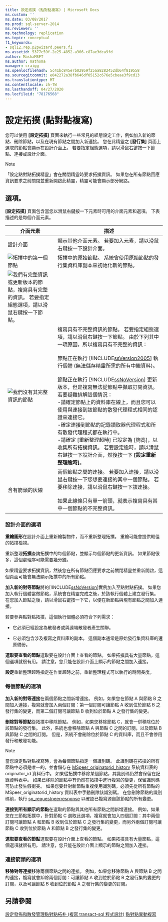 ```yaml
---
title: 設定拓撲 (點對點複寫) | Microsoft Docs
ms.custom: ''
ms.date: 03/08/2017
ms.prod: sql-server-2014
ms.reviewer: ''
ms.technology: replication
ms.topic: conceptual
f1_keywords:
- sql12.rep.p2pwizard.peers.f1
ms.assetid: 5377c59f-2e25-4852-a306-c87ae3dca9fd
author: MashaMSFT
ms.author: mathoma
manager: craigg
ms.openlocfilehash: 5c41bc845e7b02959f25aa8282452db64f819558
ms.sourcegitcommit: e042272a38fb646df05152c676e5cbeae3f9cd13
ms.translationtype: MT
ms.contentlocale: zh-TW
ms.lasthandoff: 04/27/2020
ms.locfileid: "78176568"
---
```

# <a name="configure-topology-peer-to-peer-replication"></a>設定拓撲 (點對點複寫)
  您可以使用 **[設定拓撲]** 頁面來執行一些常見的組態設定工作，例如加入新的節點、刪除節點，以及在現有節點之間加入新連接。 您在此精靈之 **[發行集]** 頁面上選取的節點會顯示在設計介面上。 若要指定組態選項，請以滑鼠右鍵按一下節點、連接或設計介面。

> [!NOTE]
>  「設定點對點拓撲精靈」會在關閉精靈時要求拓撲資訊。 如果您在所有節點回應資訊要求之前關閉並重新開啟此精靈，精靈可能會顯示部分網路。

## <a name="options"></a>選項。
 **[設定拓撲]** 頁面包含當您以滑鼠右鍵按一下元素時可用的介面元素和選項。 下表描述的是每個介面元素。

|介面元素|描述|
|-----------------------|-----------------|
|設計介面|顯示其他介面元素。 若要加入元素，請以滑鼠右鍵按一下設計介面。|
|![拓撲中的第一個節點](media/p2pwizard-firstnode.gif "拓撲中的第一個節點")|拓撲中的原始節點。 系統會使用原始節點的發行集資料庫副本來初始化新的節點。|
|![我們有完整資訊](media/p2pwizard-complete.gif "我們擁有其完整資訊的節點")或更新版本的節點，複寫具有完整的資訊。 若要指定組態選項，請以滑鼠右鍵按一下節點。|
|![我們沒有其完整資訊的節點](media/p2pwizard-incomplete.gif "我們沒有其完整資訊的節點")|複寫具有不完整資訊的節點。 若要指定組態選項，請以滑鼠右鍵按一下節點。 由於下列其中一項原因，所以複寫具有不完整的資訊：<br /><br /> 節點正在執行 [!INCLUDE[ssVersion2005](../../includes/ssversion2005-md.md)] 執行個體 (無法儲存精靈所需的所有中繼資料)。<br /><br /> 節點正在執行 [!INCLUDE[ssNoVersion](../../includes/ssnoversion-md.md)] 更新版本，但是複寫無法從節點中擷取訂閱資訊。 若要疑難排解這個情況：<br />-請確定節點上的資料庫在線上，而且您可以使用與連接到該節點的散發代理程式相同的認證來連接它。<br />-確定連接到節點的記錄讀取器代理程式和所有散發代理程式都在執行中。<br />-請確定 [重新整理超時] 已設定為 [夠高]，以收集所有拓撲資訊。 若要設定逾時，請以滑鼠右鍵按一下設計介面，然後按一下 **[設定重新整理逾時]**。|
|含有箭頭的灰線|兩個節點之間的連接。 若要加入連接，請以滑鼠右鍵按一下您想要連接的其中一個節點。 若要移除連接，請以滑鼠右鍵按一下該連接。<br /><br /> 如果此線條只有單一箭頭，就表示複寫具有其中一個節點的不完整資訊。|

### <a name="options-for-the-design-surface"></a>設計介面的選項
 **重繪圖形**在設計介面上重新繪製物件，而不重新整理拓撲。 重繪可能會提供較佳的拓撲檢視。

 重新整理**拓撲**查詢拓撲中的每個節點，並顯示每個節點的更新資訊。 如果節點很多，這個處理序可能需要幾分鐘。

 如果精靈要求拓撲資訊，然後您在所有節點回應要求之前關閉精靈並重新開啟，這個頁面可能會無法顯示拓撲中的所有節點。

 **加入新的對等節點**將的[!INCLUDE[ssNoVersion](../../includes/ssnoversion-md.md)]實例加入至點對點拓撲。 如果您加入執行個體當做節點，系統會在精靈完成之後，於該執行個體上建立發行集。 在您加入節點之後，請以滑鼠右鍵按一下它，以便在新節點與現有節點之間加入連接。

 若要參與點對點拓撲，這個執行個體必須符合下列需求：

-   它必須已經設定為散發者或與遠端散發者產生關聯。

-   它必須包含涉及複寫之資料庫的副本。 這個副本通常是原始發行集資料庫的還原備份。

 **選取要查看的節點**選取要在設計介面上查看的節點。 如果拓撲具有大量節點，這個選項就很有用。 請注意，您只能在設計介面上顯示的節點之間加入連接。

 **設定**重新整理超時指定在作業超時之前，重新整理程式可以執行的時間長度。

### <a name="options-for-each-node"></a>每個節點的選項
 **加入新的對等連接**在兩個節點之間新增連接。 例如，如果您在節點 A 與節點 B 之間加入連接，複寫就會加入兩個訂閱：第一個訂閱可讓節點 A 收到位於節點 B 之發行集的變更，而第二個訂閱可讓節點 B 收到位於節點 A 之發行集的變更。

 **刪除對等節點**從拓撲中移除節點。 例如，如果您移除節點 C，就會一併移除位於該節點的發行集。 此外，系統也會移除節點 A 與節點 C 之間的訂閱，以及節點 B 與節點 C 之間的訂閱。 但是，系統不會刪除位於節點 C 的資料庫，而且不會停用發行和散發功能。

> [!NOTE]
>  當您設定點對點複寫時，會為每個節點指定一個識別碼。 此識別碼在拓撲的所有節點中必須是唯一的，並會儲存在 [MSpeer_originatorid_history](/sql/relational-databases/system-tables/mspeer-originatorid-history-transact-sql) 系統資料表的 originator_id 資料行中。 如果從拓撲中移除某個節點，其識別碼仍然會保留在記錄資料表中。 如果已移除的節點中有仍然在拓撲中進行複寫的變更，保留識別碼可防止發生假衝突。 如果您要針對新節點重複使用識別碼，必須先從所有節點的 MSpeer_originatorid_history 資料表中手動刪除該識別碼。 在您刪除節點的識別碼前，執行 [sp_requestpeerresponse](/sql/relational-databases/system-stored-procedures/sp-requestpeerresponse-transact-sql) 以確認已複寫源自該節點的所有變更。

 **連接到所有顯示的節點**在選取的節點與其他所有節點之間新增連接。 例如，如果您在三節點拓撲中，針對節點 C 選取此選項，複寫就會加入四個訂閱：其中兩個訂閱可讓節點 A 和節點 B 收到位於節點 C 之發行集的變更，而另外兩個訂閱可讓節點 C 收到位於節點 A 和節點 B 之發行集的變更。

 **選取要查看的節點**選取要在設計介面上查看的節點。 如果拓撲具有大量節點，這個選項就很有用。 請注意，您只能在設計介面上顯示的節點之間加入連接。

### <a name="options-for-the-connection-arrows"></a>連接箭頭的選項
 **移除對等連接**移除兩個節點之間的連接。 例如，如果您移除節點 A 與節點 B 之間的連接，複寫就會卸除兩個訂閱：可讓節點 A 收到位於節點 B 之發行集的變更的訂閱，以及可讓節點 B 收到位於節點 A 之發行集的變更的訂閱。

## <a name="see-also"></a>另請參閱
 [設定發佈和散發](configure-publishing-and-distribution.md)[管理點對點拓朴 &#40;複寫 transact-sql 程式設計&#41;](administration/administer-a-peer-to-peer-topology-replication-transact-sql-programming.md) [點對點異動複寫](transactional/peer-to-peer-transactional-replication.md)


